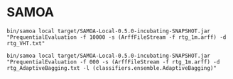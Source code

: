 # SAMOA

`bin/samoa local target/SAMOA-Local-0.5.0-incubating-SNAPSHOT.jar "PrequentialEvaluation -f 10000 -s (ArffFileStream -f rtg_1m.arff) -d rtg_VHT.txt" `

`bin/samoa local target/SAMOA-Local-0.5.0-incubating-SNAPSHOT.jar "PrequentialEvaluation -f 000 -s (ArffFileStream -f rtg_1m.arff) -d rtg_AdaptiveBagging.txt -l (classifiers.ensemble.AdaptiveBagging)"`
